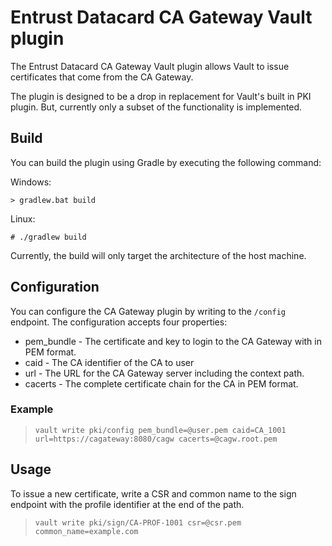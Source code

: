 # Entrust Datacard CA Gateway Vault plugin

The Entrust Datacard CA Gateway Vault plugin allows Vault to issue certificates that come from the CA Gateway.

The plugin is designed to be a drop in replacement for Vault's built in PKI plugin.  But, currently only a subset of the functionality is implemented.

## Build

You can build the plugin using Gradle by executing the following command:

Windows:
```
> gradlew.bat build
```
Linux:
```
# ./gradlew build
```

Currently, the build will only target the architecture of the host machine.

## Configuration

You can configure the CA Gateway plugin by writing to the `/config` endpoint. The configuration accepts four properties:
* pem_bundle - The certificate and key to login to the CA Gateway with in PEM format.
* caid - The CA identifier of the CA to user
* url - The URL for the CA Gateway server including the context path.
* cacerts - The complete certificate chain for the CA in PEM format.

### Example
>`vault write pki/config pem_bundle=@user.pem caid=CA_1001 url=https://cagateway:8080/cagw cacerts=@cagw.root.pem`


## Usage

To issue a new certificate, write a CSR and common name to the sign endpoint with the profile identifier at the end of the path.

>`vault write pki/sign/CA-PROF-1001 csr=@csr.pem common_name=example.com`
